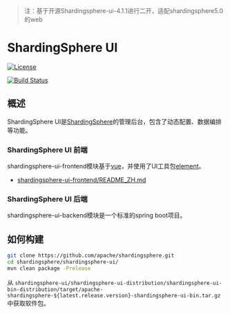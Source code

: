 > 注：基于开源Shardingsphere-ui-4.1.1进行二开，适配shardingsphere5.0的web 

# ShardingSphere UI

[![License](https://img.shields.io/badge/license-Apache%202-4EB1BA.svg)](https://www.apache.org/licenses/LICENSE-2.0.html)

[![Build Status](https://builds.apache.org/job/shardingsphere-ui-dev/badge/icon)](https://builds.apache.org/job/shardingsphere-ui-dev/)
## 概述

ShardingSphere UI是[ShardingSphere](https://shardingsphere.apache.org/)的管理后台，包含了动态配置、数据编排等功能。

### ShardingSphere UI 前端

shardingsphere-ui-frontend模块基于[vue](https://github.com/vuejs/vue)，并使用了UI工具包[element](https://github.com/ElemeFE/element)。

* [shardingsphere-ui-frontend/README_ZH.md](shardingsphere-ui-frontend/README_ZH.md)

### ShardingSphere UI 后端

shardingsphere-ui-backend模块是一个标准的spring boot项目。

## 如何构建

```bash
git clone https://github.com/apache/shardingsphere.git
cd shardingsphere/shardingsphere-ui/
mvn clean package -Prelease
```

从 `shardingsphere-ui/shardingsphere-ui-distribution/shardingsphere-ui-bin-distribution/target/apache-shardingsphere-${latest.release.version}-shardingsphere-ui-bin.tar.gz`中获取软件包。

